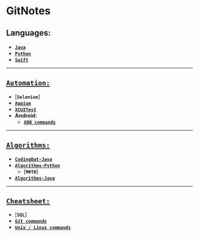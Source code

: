 # GitNotes

## Languages:
-   [__`Java`__](https://github.com/sergius-la/Java)
-   [__`Python`__](https://github.com/sergius-la/Python)
-   [__`Swift`__](https://github.com/sergius-la/Swift)

***

## [`Automation:`](https://github.com/sergius-la/Automation)
-   [__`Selenium`__]
-   [__`Appium`__](https://github.com/sergius-la/Automation/blob/master/Appium/Appium.md)
-   [__`XCUITest`__](https://github.com/sergius-la/Swift/blob/master/Swift/XCTest/XCUITest/XCUitest.md)
-   __Android:__
    -   [__`ADB commands`__](https://github.com/sergius-la/Cheatsheet/blob/master/adb/adb.md)

***

## [`Algorithms:`](https://github.com/sergius-la/Algorithms)
- [__`CodingBat-Java`__](https://github.com/sergius-la/CodingBat-Java)
- [__`Algorithms-Python`__](https://github.com/sergius-la/Algorithms-Python)
  - [__`МФТИ`__]
- [__`Algorithms-Java`__](https://github.com/sergius-la/Algorithms-Java)

***

## [`Cheatsheet:`](https://github.com/sergius-la/Cheatsheet)
- [__`SQL`__]
- [__`Git commands`__](https://github.com/sergius-la/Cheatsheet/blob/master/Git.md)
- [__`Unix / Linux commands`__](https://github.com/sergius-la/Cheatsheet/blob/master/terminal/Unix.md) 
